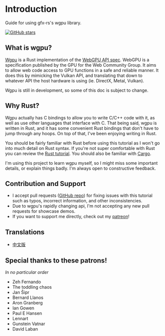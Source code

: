 # Introduction
Guide for using gfx-rs's wgpu library.

<p>
  <a href="https://github.com/sotrh/learn-wgpu"><img alt="GitHub stars" src="https://img.shields.io/github/stars/sotrh/learn-wgpu?style=social"/></a>
</p>


## What is wgpu?
[Wgpu](https://github.com/gfx-rs/wgpu) is a Rust implementation of the [WebGPU API spec](https://gpuweb.github.io/gpuweb/). WebGPU is a specification published by the GPU for the Web Community Group. It aims to allow web code access to GPU functions in a safe and reliable manner. It does this by mimicking the Vulkan API, and translating that down to whatever API the host hardware is using (ie. DirectX, Metal, Vulkan).

Wgpu is still in development, so some of this doc is subject to change.

## Why Rust?
Wgpu actually has C bindings to allow you to write C/C++ code with it, as well as use other languages that interface with C. That being said, wgpu is written in Rust, and it has some convenient Rust bindings that don't have to jump through any hoops. On top of that, I've been enjoying writing in Rust.

You should be fairly familiar with Rust before using this tutorial as I won't go into much detail on Rust syntax. If you're not super comfortable with Rust you can review the [Rust tutorial](https://www.rust-lang.org/learn). You should also be familiar with [Cargo](https://doc.rust-lang.org/cargo/).

I'm using this project to learn wgpu myself, so I might miss some important details, or explain things badly. I'm always open to constructive feedback.

## Contribution and Support

* I accept pull requests ([GitHub repo](https://github.com/sotrh/learn-wgpu)) for fixing issues with this tutorial such as typos, incorrect information, and other inconsistencies.
* Due to wgpu's rapidly changing api, I'm not accepting any new pull requests for showcase demos.
* If you want to support me directly, check out my [patreon](https://www.patreon.com/sotrh)!

## Translations

* [中文版](https://doodlewind.github.io/learn-wgpu-cn)

## Special thanks to these patrons!

*In no particular order*

* Zeh Fernando
* The toddling chaos
* Jan Šipr
* Bernard Llanos
* Aron Granberg
* Ian Gowen
* Paul E Hansen
* Lennart
* Gunstein Vatnar
* David Laban
